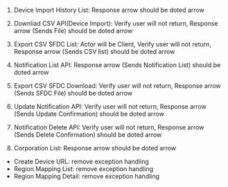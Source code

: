 
1. Device Import History List: Response arrow should be doted arrow
2. Downliad CSV API(Device Import): Verify user will not return, Response arrow (Sends File) should be doted arrow
3. Export CSV SFDC List: Actor will be Client, Verify user will not return, Response arrow (Sends CSV list) should be doted arrow

4. Notification List API: Response arrow (Sends Notification List) should be doted arrow
5. Export CSV SFDC Download: Verify user will not return, Response arrow (Sends SFDC File) should be doted arrow
6. Update Notification API: Verify user will not return, Response arrow (Sends Update Confirmation) should be doted arrow

7. Notification Delete API: Verify user will not return, Response arrow (Sends Delete Confirmation) should be doted arrow

8. Corporation List: Response arrow should be doted arrow


* Create Device URL: remove exception handling
* Region Mapping List: remove exception handling
* Region Mapping Detail: remove exception handling